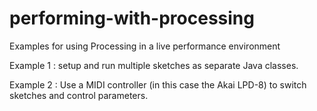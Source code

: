 # performing-with-processing
Examples for using Processing in a live performance environment

Example 1 : setup and run multiple sketches as separate Java classes.

Example 2 : Use a MIDI controller (in this case the Akai LPD-8) to switch sketches
            and control parameters.

